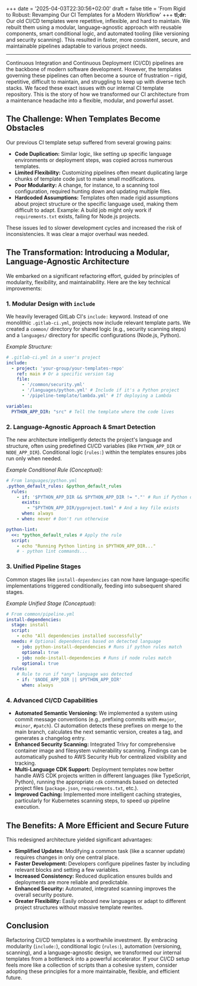 +++
date = '2025-04-03T22:30:56+02:00'
draft = false
title = 'From Rigid to Robust: Revamping Our CI Templates for a Modern Workflow'
+++
**tl;dr:** Our old CI/CD templates were repetitive, inflexible, and hard to maintain. We rebuilt them using a modular, language-agnostic approach with reusable components, smart conditional logic, and automated tooling (like versioning and security scanning). This resulted in faster, more consistent, secure, and maintainable pipelines adaptable to various project needs.

---

Continuous Integration and Continuous Deployment (CI/CD) pipelines are the backbone of modern software development. However, the templates governing these pipelines can often become a source of frustration – rigid, repetitive, difficult to maintain, and struggling to keep up with diverse tech stacks. We faced these exact issues with our internal CI template repository. This is the story of how we transformed our CI architecture from a maintenance headache into a flexible, modular, and powerful asset.

## The Challenge: When Templates Become Obstacles

Our previous CI template setup suffered from several growing pains:

* **Code Duplication:** Similar logic, like setting up specific language environments or deployment steps, was copied across numerous templates.
* **Limited Flexibility:** Customizing pipelines often meant duplicating large chunks of template code just to make small modifications.
* **Poor Modularity:** A change, for instance, to a scanning tool configuration, required hunting down and updating multiple files.
* **Hardcoded Assumptions:** Templates often made rigid assumptions about project structure or the specific language used, making them difficult to adapt. Example: A build job might only work if `requirements.txt` exists, failing for Node.js projects.

These issues led to slower development cycles and increased the risk of inconsistencies. It was clear a major overhaul was needed.

## The Transformation: Introducing a Modular, Language-Agnostic Architecture

We embarked on a significant refactoring effort, guided by principles of modularity, flexibility, and maintainability. Here are the key technical improvements:

### 1. Modular Design with `include`

We heavily leveraged GitLab CI's `include:` keyword. Instead of one monolithic `.gitlab-ci.yml`, projects now include relevant template parts. We created a `common/` directory for shared logic (e.g., security scanning steps) and a `languages/` directory for specific configurations (Node.js, Python).

*Example Structure:*

```yaml
# .gitlab-ci.yml in a user's project
include:
  - project: 'your-group/your-templates-repo'
    ref: main # Or a specific version tag
    file:
      - '/common/security.yml'
      - '/languages/python.yml' # Include if it's a Python project
      - '/pipeline-template/lambda.yml' # If deploying a Lambda

variables:
  PYTHON_APP_DIR: "src" # Tell the template where the code lives
```

### 2. Language-Agnostic Approach & Smart Detection

The new architecture intelligently detects the project's language and structure, often using predefined CI/CD variables (like `PYTHON_APP_DIR` or `NODE_APP_DIR`). Conditional logic (`rules:`) within the templates ensures jobs run only when needed.

*Example Conditional Rule (Conceptual):*

```yaml
# From languages/python.yml
.python_default_rules: &python_default_rules
  rules:
    - if: '$PYTHON_APP_DIR && $PYTHON_APP_DIR != "."' # Run if Python dir is set
      exists:
        - "$PYTHON_APP_DIR/pyproject.toml" # And a key file exists
      when: always
    - when: never # Don't run otherwise

python-lint:
  <<: *python_default_rules # Apply the rule
  script:
    - echo "Running Python linting in $PYTHON_APP_DIR..."
    # - python lint commands...
```

### 3. Unified Pipeline Stages

Common stages like `install-dependencies` can now have language-specific implementations triggered conditionally, feeding into subsequent shared stages.

*Example Unified Stage (Conceptual):*

```yaml
# From common/pipeline.yml
install-dependencies:
  stage: install
  script:
    - echo "All dependencies installed successfully"
  needs: # Optional dependencies based on detected language
    - job: python-install-dependencies # Runs if python rules match
      optional: true
    - job: node-install-dependencies # Runs if node rules match
      optional: true
  rules:
    # Rule to run if *any* language was detected
    - if: '$NODE_APP_DIR || $PYTHON_APP_DIR'
      when: always
```

### 4. Advanced CI/CD Capabilities

* **Automated Semantic Versioning:** We implemented a system using commit message conventions (e.g., prefixing commits with `#major`, `#minor`, `#patch`). CI automation detects these prefixes on merge to the main branch, calculates the next semantic version, creates a tag, and generates a changelog entry.
* **Enhanced Security Scanning:** Integrated Trivy for comprehensive container image and filesystem vulnerability scanning. Findings can be automatically pushed to AWS Security Hub for centralized visibility and tracking.
* **Multi-Language CDK Support:** Deployment templates now better handle AWS CDK projects written in different languages (like TypeScript, Python), running the appropriate `cdk` commands based on detected project files (`package.json`, `requirements.txt`, etc.).
* **Improved Caching:** Implemented more intelligent caching strategies, particularly for Kubernetes scanning steps, to speed up pipeline execution.

## The Benefits: A More Efficient and Secure Future

This redesigned architecture yielded significant advantages:

* **Simplified Updates:** Modifying a common task (like a scanner update) requires changes in only one central place.
* **Faster Development:** Developers configure pipelines faster by including relevant blocks and setting a few variables.
* **Increased Consistency:** Reduced duplication ensures builds and deployments are more reliable and predictable.
* **Enhanced Security:** Automated, integrated scanning improves the overall security posture.
* **Greater Flexibility:** Easily onboard new languages or adapt to different project structures without massive template rewrites.

## Conclusion

Refactoring CI/CD templates is a worthwhile investment. By embracing modularity (`include:`), conditional logic (`rules:`), automation (versioning, scanning), and a language-agnostic design, we transformed our internal templates from a bottleneck into a powerful accelerator. If your CI/CD setup feels more like a collection of scripts than a cohesive system, consider adopting these principles for a more maintainable, flexible, and efficient future.
